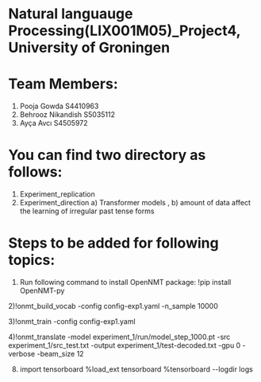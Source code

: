 # Natural languauge Processing(LIX001M05)_Project4, University of Groningen

# Team Members:
 1) Pooja Gowda S4410963
 2) Behrooz Nikandish S5035112
 3) Ayça Avcı S4505972


# You can find two directory as follows:
1) Experiment_replication
2) Experiment_direction
    a) Transformer models , 
    b) amount of data affect the learning of irregular past tense forms
    
       

# Steps to be added for following topics: 
1) Run following command to install OpenNMT package:
          !pip install OpenNMT-py   
          
2)!onmt_build_vocab -config config-exp1.yaml -n_sample 10000 

3)!onmt_train -config config-exp1.yaml

4)!onmt_translate -model experiment_1/run/model_step_1000.pt -src experiment_1/src_test.txt -output experiment_1/test-decoded.txt -gpu 0 -verbose -beam_size 12
         
8)  import tensorboard
    %load_ext tensorboard
    %tensorboard --logdir logs
        



